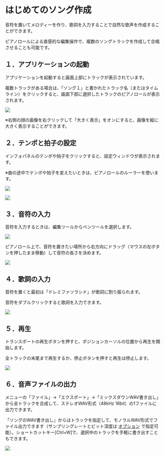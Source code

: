 



 はじめてのソング作成
============


  


 音符を置いてメロディーを作り、歌詞を入力することで自然な歌声を作成することができます。
   

 ピアノロールによる直感的な編集操作で、複数のソングトラックを作成して合唱させることも可能です。
   


 １．アプリケーションの起動
---------------


 アプリケーションを起動すると画面上部にトラックが表示されています。
   

 複数トラックがある場合は、「ソング１」と書かれたトラック名（またはタイムライン）をクリックすると、画面下部に選択したトラックのピアノロールが表示されます。
   

  


![](../image/02_w.png)

 ※右側の顔の画像を右クリックして「大きく表示」をオンにすると、画像を縦に大きく表示することができます。
   


 ２．テンポと拍子の設定
-------------


 インフォパネルのテンポや拍子をクリックすると、設定ウィンドウが表示されます。
   

 ※曲の途中でテンポや拍子を変えたいときは、ピアノロールのルーラーを使います。
   

  


![](../image/ls_02_w.png)

  


![](../image/ls_03_w.png)


 ３．音符の入力
---------


 音符を入力するときは、編集ツールからペンツールを選択します。
   

  


![](../image/ls_04.png)

  

 ピアノロール上で、音符を置きたい場所から右方向にドラッグ（マウスの左ボタンを押したまま移動）して音符の長さを決めます。
   

  


![](../image/ls_05_w.png)


 ４．歌詞の入力
---------


 音符を置くと最初は「ドレミファソラシド」が歌詞に割り振られます。
   

 音符をダブルクリックすると歌詞を入力できます。
   

  


![](../image/ls_06_w.png)


 ５．再生
------


 トランスポートの再生ボタンを押すと、ポジションカーソルの位置から再生を開始します。
   

 全トラックの末尾まで再生するか、停止ボタンを押すと再生は停止します。
   

  


![](../image/ls_07.png)


 ６．音声ファイルの出力
-------------


 メニューの「ファイル」→「エクスポート」→「ミックスダウンWAV書き出し」から全トラックを合成して、ステレオWAV形式（48kHz 16bit）の1ファイルに出力できます。
   

 「ソングのWAV書き出し」からはトラックを指定して、モノラルWAV形式でファイル出力できます（サンプリングレートとビット深度は
 [オプション](https://cevio.jp/guide/cevio_ai/option/) 
 で指定可能）。ショートカットキー[Ctrl+W]で、選択中のトラックを手軽に書き出すこともできます。
   

  


![](../image/ls_08.png)





